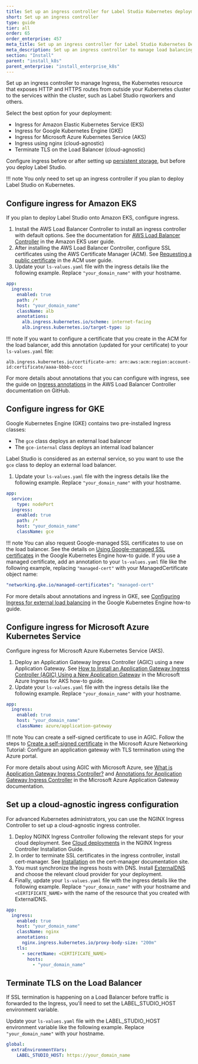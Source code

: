```yaml
---
title: Set up an ingress controller for Label Studio Kubernetes deployments
short: Set up an ingress controller
type: guide
tier: all
order: 65
order_enterprise: 457
meta_title: Set up an ingress controller for Label Studio Kubernetes Deployments
meta_description: Set up an ingress controller to manage load balancing and access to Label Studio Kubernetes deployments for your data science and machine learning projects.
section: "Install"
parent: "install_k8s"
parent_enterprise: "install_enterprise_k8s"
---
```


Set up an ingress controller to manage Ingress, the Kubernetes resource that exposes HTTP and HTTPS routes from outside your Kubernetes cluster to the services within the cluster, such as Label Studio rqworkers and others.  

Select the best option for your deployment:
- Ingress for Amazon Elastic Kubernetes Service (EKS)
- Ingress for Google Kubernetes Engine (GKE)
- Ingress for Microsoft Azure Kubernetes Service (AKS)
- Ingress using nginx (cloud-agnostic)
- Terminate TLS on the Load Balancer (cloud-agnostic)

Configure ingress before or after setting up [persistent storage](persistent_storage.html), but before you deploy Label Studio.

!!! note 
    You only need to set up an ingress controller if you plan to deploy Label Studio on Kubernetes. 

## Configure ingress for Amazon EKS

If you plan to deploy Label Studio onto Amazon EKS, configure ingress. 

1. Install the AWS Load Balancer Controller to install an ingress controller with default options. See the documentation for [AWS Load Balancer Controller](https://docs.aws.amazon.com/eks/latest/userguide/aws-load-balancer-controller.html) in the Amazon EKS user guide.
2. After installing the AWS Load Balancer Controller, configure SSL certificates using the AWS Certificate Manager (ACM). See [Requesting a public certificate](https://docs.aws.amazon.com/acm/latest/userguide/gs-acm-request-public.html) in the ACM user guide.
3. Update your `ls-values.yaml` file with the ingress details like the following example. Replace `"your_domain_name"` with your hostname.
```yaml
app:
  ingress:
    enabled: true
    path: /*
    host: "your_domain_name"
    className: alb
    annotations: 
      alb.ingress.kubernetes.io/scheme: internet-facing
      alb.ingress.kubernetes.io/target-type: ip
```

!!! note
    If you want to configure a certificate that you create in the ACM for the load balancer, add this annotation (updated for your certificate) to your `ls-values.yaml` file:  
```
alb.ingress.kubernetes.io/certificate-arn: arn:aws:acm:region:account-id:certificate/aaaa-bbbb-cccc
```

For more details about annotations that you can configure with ingress, see the guide on [Ingress annotations](https://kubernetes-sigs.github.io/aws-load-balancer-controller/latest/guide/ingress/annotations/) in the AWS Load Balancer Controller documentation on GitHub.

## Configure ingress for GKE

Google Kubernetes Engine (GKE) contains two pre-installed Ingress classes:
- The `gce` class deploys an external load balancer
- The `gce-internal` class deploys an internal load balancer

Label Studio is considered as an external service, so you want to use the `gce` class to deploy an external load balancer.

1. Update your `ls-values.yaml` file with the ingress details like the following example. Replace `"your_domain_name"` with your hostname.
```yaml
app:
  service:
    type: nodePort
  ingress:
    enabled: true
    path: /*
    host: "your_domain_name"
    className: gce
```

!!! note 
    You can also request Google-managed SSL certificates to use on the load balancer. See the details on [Using Google-managed SSL certificates](https://cloud.google.com/kubernetes-engine/docs/how-to/managed-certs) in the Google Kubernetes Engine how-to guide. If you use a managed certificate, add an annotation to your `ls-values.yaml` file like the following example, replacing `"managed-cert"` with your ManagedCertificate object name:
```yaml
"networking.gke.io/managed-certificates": "managed-cert"
```

For more details about annotations and ingress in GKE, see [Configuring Ingress for external load balancing](https://cloud.google.com/kubernetes-engine/docs/how-to/load-balance-ingress) in the Google Kubernetes Engine how-to guide.

## Configure ingress for Microsoft Azure Kubernetes Service

Configure ingress for Microsoft Azure Kubernetes Service (AKS).

1. Deploy an Application Gateway Ingress Controller (AGIC) using a new Application Gateway. See [How to Install an Application Gateway Ingress Controller (AGIC) Using a New Application Gateway](https://docs.microsoft.com/en-us/azure/application-gateway/ingress-controller-install-new) in the Microsoft Azure Ingress for AKS how-to guide. 
2. Update your `ls-values.yaml` file with the ingress details like the following example. Replace `"your_domain_name"` with your hostname.
```yaml
app:
  ingress:
    enabled: true
    host: "your_domain_name"
    className: azure/application-gateway
```

!!! note 
    You can create a self-signed certificate to use in AGIC. Follow the steps to [Create a self-signed certificate](https://docs.microsoft.com/en-us/azure/application-gateway/create-ssl-portal#create-a-self-signed-certificate) in the Microsoft Azure Networking Tutorial: Configure an application gateway with TLS termination using the Azure portal. 

For more details about using AGIC with Microsoft Azure, see [What is Application Gateway Ingress Controller?](https://docs.microsoft.com/en-us/azure/application-gateway/ingress-controller-overview) and [Annotations for Application Gateway Ingress Controller](https://docs.microsoft.com/en-us/azure/application-gateway/ingress-controller-annotations) in the Microsoft Azure Application Gateway documentation.

## Set up a cloud-agnostic ingress configuration

For advanced Kubernetes administrators, you can use the NGINX Ingress Controller to set up a cloud-agnostic ingress controller.

1. Deploy NGINX Ingress Controller following the relevant steps for your cloud deployment. See [Cloud deployments](https://kubernetes.github.io/ingress-nginx/deploy/#cloud-deployments) in the NGINX Ingress Controller Installation Guide. 
2. In order to terminate SSL certificates in the ingress controller, install cert-manager. See [Installation](https://cert-manager.io/docs/installation/) on the cert-manager documentation site.  
3. You must synchronize the ingress hosts with DNS. Install [ExternalDNS](https://github.com/kubernetes-sigs/external-dns#readme) and choose the relevant cloud provider for your deployment.
4. Finally, update your `ls-values.yaml` file with the ingress details like the following example. Replace `"your_domain_name"` with your hostname and `<CERTIFICATE_NAME>` with the name of the resource that you created with ExternalDNS.
```yaml
app:
  ingress:
    enabled: true
    host: "your_domain_name"
    className: nginx
    annotations:
      nginx.ingress.kubernetes.io/proxy-body-size: "200m"
    tls:
      - secretName: <CERTIFICATE_NAME>
        hosts:
          - "your_domain_name"
```

## Terminate TLS on the Load Balancer

If SSL termination is happening on a Load Balancer before traffic is forwarded to the Ingress, you'll need to set the LABEL_STUDIO_HOST environment variable.

Update your `ls-values.yaml` file with the LABEL_STUDIO_HOST environment variable like the following example. Replace `"your_domain_name"` with your hostname.
```yaml
global:
  extraEnvironmentVars:
    LABEL_STUDIO_HOST: https://your_domain_name
```
